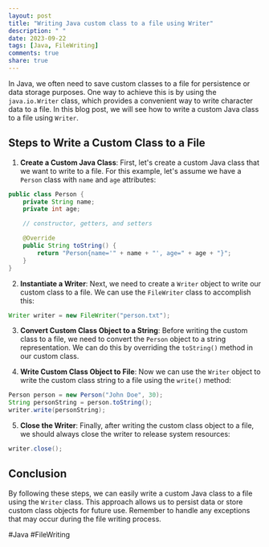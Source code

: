 ```yaml
---
layout: post
title: "Writing Java custom class to a file using Writer"
description: " "
date: 2023-09-22
tags: [Java, FileWriting]
comments: true
share: true
---
```


In Java, we often need to save custom classes to a file for persistence or data storage purposes. One way to achieve this is by using the `java.io.Writer` class, which provides a convenient way to write character data to a file. In this blog post, we will see how to write a custom Java class to a file using `Writer`.

## Steps to Write a Custom Class to a File

1. **Create a Custom Java Class**: First, let's create a custom Java class that we want to write to a file. For this example, let's assume we have a `Person` class with `name` and `age` attributes:

```java
public class Person {
    private String name;
    private int age;

    // constructor, getters, and setters

    @Override
    public String toString() {
        return "Person{name='" + name + "', age=" + age + "}";
    }
}
```

2. **Instantiate a Writer**: Next, we need to create a `Writer` object to write our custom class to a file. We can use the `FileWriter` class to accomplish this:

```java
Writer writer = new FileWriter("person.txt");
```

3. **Convert Custom Class Object to a String**: Before writing the custom class to a file, we need to convert the `Person` object to a string representation. We can do this by overriding the `toString()` method in our custom class.

4. **Write Custom Class Object to File**: Now we can use the `Writer` object to write the custom class string to a file using the `write()` method:

```java
Person person = new Person("John Doe", 30);
String personString = person.toString();
writer.write(personString);
```

5. **Close the Writer**: Finally, after writing the custom class object to a file, we should always close the writer to release system resources:

```java
writer.close();
```

## Conclusion

By following these steps, we can easily write a custom Java class to a file using the `Writer` class. This approach allows us to persist data or store custom class objects for future use. Remember to handle any exceptions that may occur during the file writing process.

#Java #FileWriting